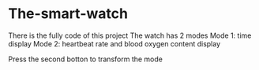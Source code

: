 # The-smart-watch
There is the fully code of this project
The watch has 2 modes
Mode 1: time display
Mode 2: heartbeat rate and blood oxygen content display

Press the second botton to transform the mode

